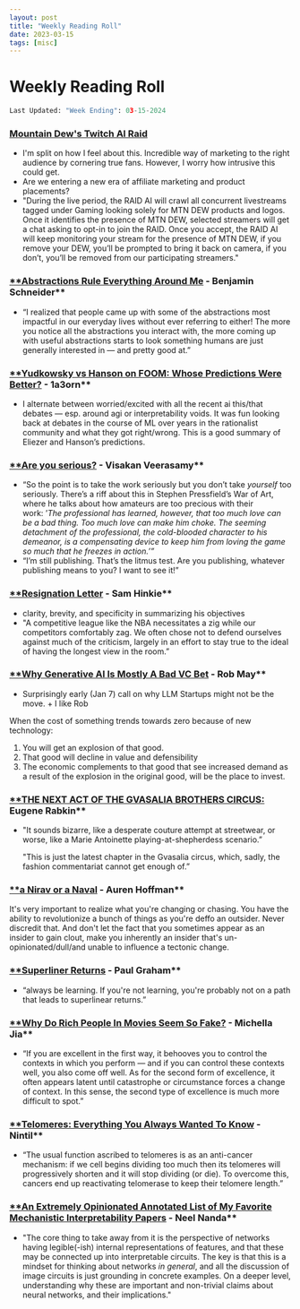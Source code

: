 ```yaml
---
layout: post
title: "Weekly Reading Roll"
date: 2023-03-15
tags: [misc]
---
```


# Weekly Reading Roll

```python
Last Updated: "Week Ending": 03-15-2024
```

### [**Mountain Dew's Twitch AI Raid**](https://www.mountaindew.com/wp-content/uploads/2023/11/MTN-DEW-RAID-QA.pdf)

- I'm split on how I feel about this. Incredible way of marketing to the right audience by cornering true fans. However, I worry how intrusive this could get.
- Are we entering a new era of affiliate marketing and product placements?
- "During the live period, the RAID AI will crawl all concurrent livestreams tagged under Gaming looking solely for MTN DEW products and logos. Once it identifies the presence of MTN DEW, selected streamers will get a chat asking to opt-in to join the RAID. Once you accept, the RAID AI will keep monitoring your stream for the presence of MTN DEW, if you remove your DEW, you’ll be prompted to bring it back on camera, if you don’t, you’ll be removed from our participating streamers."

### [**Abstractions Rule Everything Around Me](https://benjaminschneider.ch/writing/aream.html) - Benjamin Schneider**

- “I realized that people came up with some of the abstractions most impactful in our everyday lives without ever referring to either! The more you notice all the abstractions you interact with, the more coming up with useful abstractions starts to look something humans are just generally interested in — and pretty good at.”

### [**Yudkowsky vs Hanson on FOOM: Whose Predictions Were Better?](https://www.lesswrong.com/posts/gGSvwd62TJAxxhcGh/yudkowsky-vs-hanson-on-foom-whose-predictions-were-betterhttps://www.lesswrong.com/posts/gGSvwd62TJAxxhcGh/yudkowsky-vs-hanson-on-foom-whose-predictions-were-better) - 1a3orn**

- I alternate between worried/excited with all the recent ai this/that debates — esp. around agi or interpretability voids. It was fun looking back at debates in the course of ML over years in the rationalist community and what they got right/wrong. This is a good summary of Eliezer and Hanson’s predictions.

### [**Are you serious?](https://visakanv.substack.com/p/are-you-serious) - Visakan Veerasamy**

- “So the point is to take the work seriously but you don’t take *yourself* too seriously. There’s a riff about this in Stephen Pressfield’s War of Art, where he talks about how amateurs are too precious with their work: ’*The professional has learned, however, that too much love can be a bad thing. Too much love can make him choke. The seeming detachment of the professional, the cold-blooded character to his demeanor, is a compensating device to keep him from loving the game so much that he freezes in action.’”*
- “I’m still publishing. That’s the litmus test. Are you publishing, whatever publishing means to you? I want to see it!”

### [**Resignation Letter](https://www.espn.com/pdf/2016/0406/nba_hinkie_redact.pdf) - Sam Hinkie**

- clarity, brevity, and specificity in summarizing his objectives
- "A competitive league like the NBA necessitates a zig while our competitors comfortably zag. We often chose not to defend ourselves against much of the criticism, largely in an effort to stay true to the ideal of having the longest view in the room.”

### [**Why Generative AI Is Mostly A Bad VC Bet](https://investinginai.substack.com/p/why-generative-ai-is-mostly-a-bad) - Rob May**

- Surprisingly early (Jan 7) call on why LLM Startups might not be the move. + I like Rob

When the cost of something trends towards zero because of new technology:

1. You will get an explosion of that good.
2. That good will decline in value and defensibility
3. The economic complements to that good that see increased demand as a result of the explosion in the original good, will be the place to invest.

### [**THE NEXT ACT OF THE GVASALIA BROTHERS CIRCUS:](https://www.sz-mag.com/news/2023/07/op-ed-the-next-act-of-the-gvasalia-brothers-circus/) Eugene Rabkin**

- "It sounds bizarre, like a desperate couture attempt at streetwear, or worse, like a Marie Antoinette playing-at-shepherdess scenario.”
    
    "This is just the latest chapter in the Gvasalia circus, which, sadly, the fashion commentariat cannot get enough of.”
    

### [**a Nirav or a Naval](https://auren.substack.com/p/a-nirav-or-a-naval-that-is-the-question) - Auren Hoffman**

It's very important to realize what you're changing or chasing. You have the ability to revolutionize a bunch of things as you're deffo an outsider. Never discredit that. And don't let the fact that you sometimes appear as an insider to gain clout, make you inherently an insider that's un-opinionated/dull/and unable to influence a tectonic change.

### [**Superliner Returns](http://paulgraham.com/superlinear.html) - Paul Graham**

- “always be learning. If you're not learning, you're probably not on a path that leads to superlinear returns.”

### [**Why Do Rich People In Movies Seem So Fake?](https://sundogg.substack.com/p/why-do-rich-people-in-movies-seem) - Michella Jia**

- “If you are excellent in the first way, it behooves you to control the contexts in which you perform — and if you can control these contexts well, you also come off well. As for the second form of excellence, it often appears latent until catastrophe or circumstance forces a change of context. In this sense, the second type of excellence is much more difficult to spot.”

### [**Telomeres: Everything You Always Wanted To Know](https://www.notion.so/Daily-Log-Fall-2023-ee985cd122004f9fb8e4dabd25ee4b69?pvs=21) - Nintil**

- “The usual function ascribed to telomeres is as an anti-cancer mechanism: if we cell begins dividing too much then its telomeres will progressively shorten and it will stop dividing (or die). To overcome this, cancers end up reactivating telomerase to keep their telomere length.”

### [**An Extremely Opinionated Annotated List of My Favorite Mechanistic Interpretability Papers](https://www.neelnanda.io/mechanistic-interpretability/favourite-papers) - Neel Nanda**

- "The core thing to take away from it is the perspective of networks having legible(-ish) internal representations of features, and that these may be connected up into interpretable circuits. The key is that this is a mindset for thinking about networks *in general*, and all the discussion of image circuits is just grounding in concrete examples. On a deeper level, understanding why these are important and non-trivial claims about neural networks, and their implications."